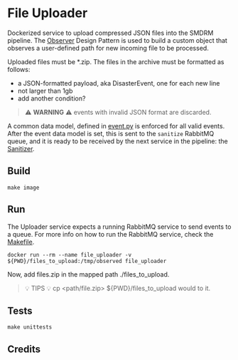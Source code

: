 # File Uploader

Dockerized service to upload compressed JSON files into the SMDRM pipeline.
The [Observer](https://refactoring.guru/design-patterns/observer/python/example) Design Pattern is used to build
a custom object that observes a user-defined path for new incoming file to be processed.

Uploaded files must be *.zip. The files in the archive must be formatted as follows:
* a JSON-formatted payload, aka DisasterEvent, one for each new line
* not larger than 1gb
* add another condition?

> :warning: **WARNING** :warning:
> events with invalid JSON format are discarded.

A common data model, defined in [event.py](../commons/libdrm/datamodel/event.py) is enforced for all valid events.
After the event data model is set, this is sent to the `sanitize` RabbitMQ queue, and it is ready to be received by
the next service in the pipeline: the [Sanitizer](../sanitizer/README.md).


## Build

```shell
make image
```

## Run

The Uploader service expects a running RabbitMQ service to send events to a queue.
For more info on how to run the RabbitMQ service, check the [Makefile](../commons/Makefile).

```shell
docker run --rm --name file_uploader -v ${PWD}/files_to_upload:/tmp/observed file_uploader
```

Now, add files.zip in the mapped path ./files_to_upload.

> :bulb: TIPS :bulb:
> cp <path/file.zip> ${PWD}/files_to_upload would to it.


## Tests

```shell
make unittests
```

## Credits
